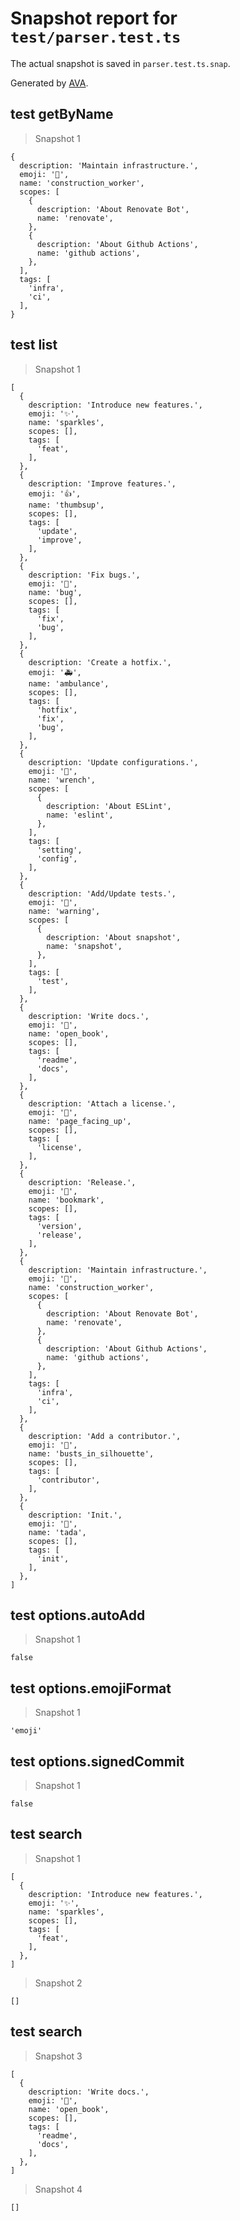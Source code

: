 # Snapshot report for `test/parser.test.ts`

The actual snapshot is saved in `parser.test.ts.snap`.

Generated by [AVA](https://ava.li).

## test getByName

> Snapshot 1

    {
      description: 'Maintain infrastructure.',
      emoji: '👷',
      name: 'construction_worker',
      scopes: [
        {
          description: 'About Renovate Bot',
          name: 'renovate',
        },
        {
          description: 'About Github Actions',
          name: 'github actions',
        },
      ],
      tags: [
        'infra',
        'ci',
      ],
    }

## test list

> Snapshot 1

    [
      {
        description: 'Introduce new features.',
        emoji: '✨',
        name: 'sparkles',
        scopes: [],
        tags: [
          'feat',
        ],
      },
      {
        description: 'Improve features.',
        emoji: '👍',
        name: 'thumbsup',
        scopes: [],
        tags: [
          'update',
          'improve',
        ],
      },
      {
        description: 'Fix bugs.',
        emoji: '🐛',
        name: 'bug',
        scopes: [],
        tags: [
          'fix',
          'bug',
        ],
      },
      {
        description: 'Create a hotfix.',
        emoji: '🚑',
        name: 'ambulance',
        scopes: [],
        tags: [
          'hotfix',
          'fix',
          'bug',
        ],
      },
      {
        description: 'Update configurations.',
        emoji: '🔧',
        name: 'wrench',
        scopes: [
          {
            description: 'About ESLint',
            name: 'eslint',
          },
        ],
        tags: [
          'setting',
          'config',
        ],
      },
      {
        description: 'Add/Update tests.',
        emoji: '🚨',
        name: 'warning',
        scopes: [
          {
            description: 'About snapshot',
            name: 'snapshot',
          },
        ],
        tags: [
          'test',
        ],
      },
      {
        description: 'Write docs.',
        emoji: '📖',
        name: 'open_book',
        scopes: [],
        tags: [
          'readme',
          'docs',
        ],
      },
      {
        description: 'Attach a license.',
        emoji: '📄',
        name: 'page_facing_up',
        scopes: [],
        tags: [
          'license',
        ],
      },
      {
        description: 'Release.',
        emoji: '🔖',
        name: 'bookmark',
        scopes: [],
        tags: [
          'version',
          'release',
        ],
      },
      {
        description: 'Maintain infrastructure.',
        emoji: '👷',
        name: 'construction_worker',
        scopes: [
          {
            description: 'About Renovate Bot',
            name: 'renovate',
          },
          {
            description: 'About Github Actions',
            name: 'github actions',
          },
        ],
        tags: [
          'infra',
          'ci',
        ],
      },
      {
        description: 'Add a contributor.',
        emoji: '👥',
        name: 'busts_in_silhouette',
        scopes: [],
        tags: [
          'contributor',
        ],
      },
      {
        description: 'Init.',
        emoji: '🎉',
        name: 'tada',
        scopes: [],
        tags: [
          'init',
        ],
      },
    ]

## test options.autoAdd

> Snapshot 1

    false

## test options.emojiFormat

> Snapshot 1

    'emoji'

## test options.signedCommit

> Snapshot 1

    false

## test search

> Snapshot 1

    [
      {
        description: 'Introduce new features.',
        emoji: '✨',
        name: 'sparkles',
        scopes: [],
        tags: [
          'feat',
        ],
      },
    ]

> Snapshot 2

    []

## test search

> Snapshot 3

    [
      {
        description: 'Write docs.',
        emoji: '📖',
        name: 'open_book',
        scopes: [],
        tags: [
          'readme',
          'docs',
        ],
      },
    ]

> Snapshot 4

    []
